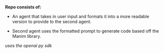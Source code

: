**Repo consists of:**

- An agent that takes in user input and formats it into a more readable version to provide to the second agent.

- Second agent uses the formatted prompt to generate code based off the Manim library.


*uses the openai py sdk*
